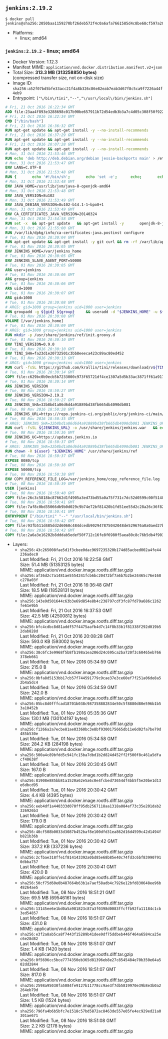 ## `jenkins:2.19.2`

```console
$ docker pull jenkins@sha256:2050baa1159270bf26deb572f4c0a6afa7661585d4c8be68cf597a20b76ca053
```

-	Platforms:
	-	linux; amd64

### `jenkins:2.19.2` - linux; amd64

-	Docker Version: 1.12.3
-	Manifest MIME: `application/vnd.docker.distribution.manifest.v2+json`
-	Total Size: **313.3 MB (313258850 bytes)**  
	(compressed transfer size, not on-disk size)
-	Image ID: `sha256:a52f07bd5bfe33acc21f4a8b326c86e82eab7eab3d67f8c5ca9f7226a44f4eb9`
-	Entrypoint: `["\/bin\/tini","--","\/usr\/local\/bin\/jenkins.sh"]`

```dockerfile
# Fri, 21 Oct 2016 16:22:34 GMT
ADD file:23aa4f893e3288698c017b90be657911b72d54edb3b3a7c4d05c308f50f9228f in / 
# Fri, 21 Oct 2016 16:22:34 GMT
CMD ["/bin/bash"]
# Fri, 21 Oct 2016 16:36:32 GMT
RUN apt-get update && apt-get install -y --no-install-recommends 		ca-certificates 		curl 		wget 	&& rm -rf /var/lib/apt/lists/*
# Fri, 21 Oct 2016 16:37:29 GMT
RUN apt-get update && apt-get install -y --no-install-recommends 		bzr 		git 		mercurial 		openssh-client 		subversion 				procps 	&& rm -rf /var/lib/apt/lists/*
# Fri, 21 Oct 2016 20:07:28 GMT
RUN apt-get update && apt-get install -y --no-install-recommends 		bzip2 		unzip 		xz-utils 	&& rm -rf /var/lib/apt/lists/*
# Mon, 31 Oct 2016 21:53:46 GMT
RUN echo 'deb http://deb.debian.org/debian jessie-backports main' > /etc/apt/sources.list.d/jessie-backports.list
# Mon, 31 Oct 2016 21:53:47 GMT
ENV LANG=C.UTF-8
# Mon, 31 Oct 2016 21:53:48 GMT
RUN { 		echo '#!/bin/sh'; 		echo 'set -e'; 		echo; 		echo 'dirname "$(dirname "$(readlink -f "$(which javac || which java)")")"'; 	} > /usr/local/bin/docker-java-home 	&& chmod +x /usr/local/bin/docker-java-home
# Mon, 31 Oct 2016 21:53:48 GMT
ENV JAVA_HOME=/usr/lib/jvm/java-8-openjdk-amd64
# Mon, 31 Oct 2016 21:53:48 GMT
ENV JAVA_VERSION=8u102
# Mon, 31 Oct 2016 21:53:49 GMT
ENV JAVA_DEBIAN_VERSION=8u102-b14.1-1~bpo8+1
# Mon, 31 Oct 2016 21:53:49 GMT
ENV CA_CERTIFICATES_JAVA_VERSION=20140324
# Mon, 31 Oct 2016 21:54:58 GMT
RUN set -x 	&& apt-get update 	&& apt-get install -y 		openjdk-8-jdk="$JAVA_DEBIAN_VERSION" 		ca-certificates-java="$CA_CERTIFICATES_JAVA_VERSION" 	&& rm -rf /var/lib/apt/lists/* 	&& [ "$JAVA_HOME" = "$(docker-java-home)" ]
# Mon, 31 Oct 2016 21:55:00 GMT
RUN /var/lib/dpkg/info/ca-certificates-java.postinst configure
# Tue, 01 Nov 2016 20:30:04 GMT
RUN apt-get update && apt-get install -y git curl && rm -rf /var/lib/apt/lists/*
# Tue, 01 Nov 2016 20:30:05 GMT
ENV JENKINS_HOME=/var/jenkins_home
# Tue, 01 Nov 2016 20:30:05 GMT
ENV JENKINS_SLAVE_AGENT_PORT=50000
# Tue, 01 Nov 2016 20:30:05 GMT
ARG user=jenkins
# Tue, 01 Nov 2016 20:30:06 GMT
ARG group=jenkins
# Tue, 01 Nov 2016 20:30:06 GMT
ARG uid=1000
# Tue, 01 Nov 2016 20:30:07 GMT
ARG gid=1000
# Tue, 01 Nov 2016 20:30:08 GMT
# ARGS: gid=1000 group=jenkins uid=1000 user=jenkins
RUN groupadd -g ${gid} ${group}     && useradd -d "$JENKINS_HOME" -u ${uid} -g ${gid} -m -s /bin/bash ${user}
# Tue, 01 Nov 2016 20:30:08 GMT
VOLUME [/var/jenkins_home]
# Tue, 01 Nov 2016 20:30:09 GMT
# ARGS: gid=1000 group=jenkins uid=1000 user=jenkins
RUN mkdir -p /usr/share/jenkins/ref/init.groovy.d
# Tue, 01 Nov 2016 20:30:10 GMT
ENV TINI_VERSION=0.9.0
# Tue, 01 Nov 2016 20:30:10 GMT
ENV TINI_SHA=fa23d1e20732501c3bb8eeeca423c89ac80ed452
# Tue, 01 Nov 2016 20:30:13 GMT
# ARGS: gid=1000 group=jenkins uid=1000 user=jenkins
RUN curl -fsSL https://github.com/krallin/tini/releases/download/v${TINI_VERSION}/tini-static -o /bin/tini && chmod +x /bin/tini   && echo "$TINI_SHA  /bin/tini" | sha1sum -c -
# Tue, 01 Nov 2016 20:30:14 GMT
COPY file:c629bc0b9ecb5b7233000c973f65721df4ce1307a5d5b33ac3871ff61a9172ff in /usr/share/jenkins/ref/init.groovy.d/tcp-slave-agent-port.groovy 
# Tue, 01 Nov 2016 20:30:14 GMT
ARG JENKINS_VERSION
# Tue, 08 Nov 2016 18:50:27 GMT
ENV JENKINS_VERSION=2.19.2
# Tue, 08 Nov 2016 18:50:27 GMT
ARG JENKINS_SHA=32b8bd1a86d6d4a91889bd38fb665db4090db081
# Tue, 08 Nov 2016 18:50:28 GMT
ARG JENKINS_URL=https://repo.jenkins-ci.org/public/org/jenkins-ci/main/jenkins-war/2.19.2/jenkins-war-2.19.2.war
# Tue, 08 Nov 2016 18:50:35 GMT
# ARGS: JENKINS_SHA=32b8bd1a86d6d4a91889bd38fb665db4090db081 JENKINS_URL=https://repo.jenkins-ci.org/public/org/jenkins-ci/main/jenkins-war/2.19.2/jenkins-war-2.19.2.war gid=1000 group=jenkins uid=1000 user=jenkins
RUN curl -fsSL ${JENKINS_URL} -o /usr/share/jenkins/jenkins.war   && echo "${JENKINS_SHA}  /usr/share/jenkins/jenkins.war" | sha1sum -c -
# Tue, 08 Nov 2016 18:50:36 GMT
ENV JENKINS_UC=https://updates.jenkins.io
# Tue, 08 Nov 2016 18:50:37 GMT
# ARGS: JENKINS_SHA=32b8bd1a86d6d4a91889bd38fb665db4090db081 JENKINS_URL=https://repo.jenkins-ci.org/public/org/jenkins-ci/main/jenkins-war/2.19.2/jenkins-war-2.19.2.war gid=1000 group=jenkins uid=1000 user=jenkins
RUN chown -R ${user} "$JENKINS_HOME" /usr/share/jenkins/ref
# Tue, 08 Nov 2016 18:50:37 GMT
EXPOSE 8080/tcp
# Tue, 08 Nov 2016 18:50:38 GMT
EXPOSE 50000/tcp
# Tue, 08 Nov 2016 18:50:38 GMT
ENV COPY_REFERENCE_FILE_LOG=/var/jenkins_home/copy_reference_file.log
# Tue, 08 Nov 2016 18:50:39 GMT
USER [jenkins]
# Tue, 08 Nov 2016 18:50:40 GMT
COPY file:26c3c5818bc87662d1f4905a3ed73bd55a0a75f731c7dc52d0599c00f51408e9 in /usr/local/bin/jenkins-support 
# Tue, 08 Nov 2016 18:50:41 GMT
COPY file:7af8c0bd35066db9b0d029c9b74e72bf81420b1fd51ee55d2c28a26c36f829dd in /usr/local/bin/jenkins.sh 
# Tue, 08 Nov 2016 18:50:41 GMT
ENTRYPOINT ["/bin/tini" "--" "/usr/local/bin/jenkins.sh"]
# Tue, 08 Nov 2016 18:50:42 GMT
COPY file:93fb511d485dd2d6060c484dcedb902947875042048de529676a0a0aed27b5a3 in /usr/local/bin/plugins.sh 
# Tue, 08 Nov 2016 18:50:42 GMT
COPY file:2a6a3e16202b8dddab5edef50f712c16fe8f6980f5aea80c8c76b5db4f903913 in /usr/local/bin/install-plugins.sh 
```

-	Layers:
	-	`sha256:43c265008fae5d1f3cbee0dac9697235320b174d85acbed002a4fe44236adec0`  
		Last Modified: Fri, 21 Oct 2016 16:22:58 GMT  
		Size: 51.4 MB (51353125 bytes)  
		MIME: application/vnd.docker.image.rootfs.diff.tar.gzip
	-	`sha256:af36d2c7a1481ae5554241fcb6bc20472bf7a6b7b2be24465c76e168c278a03f`  
		Last Modified: Fri, 21 Oct 2016 16:36:48 GMT  
		Size: 18.5 MB (18528131 bytes)  
		MIME: application/vnd.docker.image.rootfs.diff.tar.gzip
	-	`sha256:143e9d501644c63b3e69d854e8b4c238797cdf3fc87fd79a686c1262fe61e9b5`  
		Last Modified: Fri, 21 Oct 2016 16:37:53 GMT  
		Size: 42.5 MB (42500812 bytes)  
		MIME: application/vnd.docker.image.rootfs.diff.tar.gzip
	-	`sha256:bfc4cdbc8d81addf57f4475aafb4d7c14f8b33b1f81338f292d019b52dab828d`  
		Last Modified: Fri, 21 Oct 2016 20:08:28 GMT  
		Size: 593.0 KB (593002 bytes)  
		MIME: application/vnd.docker.image.rootfs.diff.tar.gzip
	-	`sha256:38c6fc3e9968f5b8fb198a1ea206d24c695ca2ba720f3c60465eb766378eb661`  
		Last Modified: Tue, 01 Nov 2016 05:34:59 GMT  
		Size: 215.0 B  
		MIME: application/vnd.docker.image.rootfs.diff.tar.gzip
	-	`sha256:0bfa8d5153bb17cb57f744591779c9cae37e3ce60ef7f251a06de8a52b4a5dc4`  
		Last Modified: Tue, 01 Nov 2016 05:34:59 GMT  
		Size: 242.0 B  
		MIME: application/vnd.docker.image.rootfs.diff.tar.gzip
	-	`sha256:05bc8d0fffcad18701b038c987358882834e50c5f8880d80e596b1b53a10452b`  
		Last Modified: Tue, 01 Nov 2016 05:35:36 GMT  
		Size: 130.1 MB (130104197 bytes)  
		MIME: application/vnd.docker.image.rootfs.diff.tar.gzip
	-	`sha256:f1266a2a7ecbe81ae03360bc3e8bf9300175665db11e6d02fa7be79d485b530e`  
		Last Modified: Tue, 01 Nov 2016 05:34:58 GMT  
		Size: 284.2 KB (284198 bytes)  
		MIME: application/vnd.docker.image.rootfs.diff.tar.gzip
	-	`sha256:500a4c89bfdd5c941fc15ba7dbd1b2d824d452ff2f500f8c461a5dfacf40638f`  
		Last Modified: Tue, 01 Nov 2016 20:30:45 GMT  
		Size: 167.0 B  
		MIME: application/vnd.docker.image.rootfs.diff.tar.gzip
	-	`sha256:81908e885bb81a1520a62e5a6c0e4fcbed73654df4bb5f5e20be1d13e6dbcd95`  
		Last Modified: Tue, 01 Nov 2016 20:30:42 GMT  
		Size: 4.4 KB (4395 bytes)  
		MIME: application/vnd.docker.image.rootfs.diff.tar.gzip
	-	`sha256:eeb4df1a440333d070ff95db2567118aa1318a084ef73c35e201dab2326926b3`  
		Last Modified: Tue, 01 Nov 2016 20:30:42 GMT  
		Size: 179.0 B  
		MIME: application/vnd.docker.image.rootfs.diff.tar.gzip
	-	`sha256:40cf508b0033d3087b452baf8e100dfd31ea862d16d4599c42d1494fb821b36b`  
		Last Modified: Tue, 01 Nov 2016 20:30:42 GMT  
		Size: 337.2 KB (337236 bytes)  
		MIME: application/vnd.docker.image.rootfs.diff.tar.gzip
	-	`sha256:2cfbae318ffe1f814143392a0bd85e68b85e40c74fd3c6bf839907910dbba757`  
		Last Modified: Tue, 01 Nov 2016 20:30:41 GMT  
		Size: 420.0 B  
		MIME: application/vnd.docker.image.rootfs.diff.tar.gzip
	-	`sha256:50cf75d60e0b487664b63b1a7aef58adb4c7926e12bfd830648ee96b48264ae5`  
		Last Modified: Tue, 08 Nov 2016 18:51:21 GMT  
		Size: 69.5 MB (69546161 bytes)  
		MIME: application/vnd.docker.image.rootfs.diff.tar.gzip
	-	`sha256:13145ee6e1bd0a5a981823c87a3f0398d0083ffcffb92fa11184c1cb3ed54857`  
		Last Modified: Tue, 08 Nov 2016 18:51:07 GMT  
		Size: 431.0 B  
		MIME: application/vnd.docker.image.rootfs.diff.tar.gzip
	-	`sha256:e3f2a8ab5ca8f7443f15289b41dee9df75ddbeb446f464a6584ca25ec6e28d82`  
		Last Modified: Tue, 08 Nov 2016 18:51:07 GMT  
		Size: 1.4 KB (1420 bytes)  
		MIME: application/vnd.docker.image.rootfs.diff.tar.gzip
	-	`sha256:0f5696cc5bce7774350eb365d81396eb8e27c8545484e70b350e64a502dd2844`  
		Last Modified: Tue, 08 Nov 2016 18:51:07 GMT  
		Size: 817.0 B  
		MIME: application/vnd.docker.image.rootfs.diff.tar.gzip
	-	`sha256:2598a95030fa5084fe9127b11778cc9ae3f7db5819970e39b8e3b0a2264eb79d`  
		Last Modified: Tue, 08 Nov 2016 18:51:07 GMT  
		Size: 1.5 KB (1524 bytes)  
		MIME: application/vnd.docker.image.rootfs.diff.tar.gzip
	-	`sha256:796fa4b6b5bfc7e1518c57bd5872ac8463de557e05fe4ec929ed21a0301ae671`  
		Last Modified: Tue, 08 Nov 2016 18:51:08 GMT  
		Size: 2.2 KB (2178 bytes)  
		MIME: application/vnd.docker.image.rootfs.diff.tar.gzip
